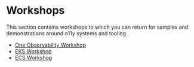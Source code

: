 # Workshops

This section contains workshops to which you can return for samples
and demonstrations around o11y systems and tooling.

- [One Observability Workshop](https://observability.workshop.aws/en/)
- [EKS Workshop](https://www.eksworkshop.com/)
- [ECS Workshop](https://www.ecsworkshop.com/)
